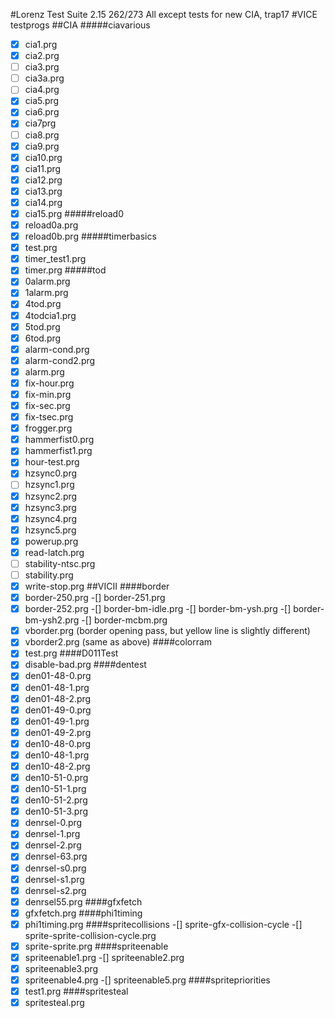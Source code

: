 #Lorenz Test Suite 2.15
262/273
All except tests for new CIA, trap17
#VICE testprogs
##CIA
#####ciavarious
- [x] cia1.prg
- [x] cia2.prg
- [ ] cia3.prg
- [ ] cia3a.prg
- [ ] cia4.prg
- [x] cia5.prg
- [x] cia6.prg
- [x] cia7prg
- [ ] cia8.prg
- [x] cia9.prg
- [x] cia10.prg
- [x] cia11.prg
- [x] cia12.prg
- [x] cia13.prg
- [x] cia14.prg
- [x] cia15.prg
#####reload0
- [x] reload0a.prg
- [x] reload0b.prg
#####timerbasics
- [x] test.prg
- [x] timer_test1.prg
- [x] timer.prg
#####tod
- [x] 0alarm.prg
- [x] 1alarm.prg
- [x] 4tod.prg
- [x] 4todcia1.prg
- [x] 5tod.prg
- [x] 6tod.prg
- [x] alarm-cond.prg
- [x] alarm-cond2.prg
- [x] alarm.prg
- [x] fix-hour.prg
- [x] fix-min.prg
- [x] fix-sec.prg
- [x] fix-tsec.prg
- [x] frogger.prg
- [x] hammerfist0.prg
- [x] hammerfist1.prg
- [x] hour-test.prg
- [x] hzsync0.prg
- [ ] hzsync1.prg
- [x] hzsync2.prg
- [x] hzsync3.prg
- [x] hzsync4.prg
- [x] hzsync5.prg
- [x] powerup.prg
- [x] read-latch.prg
- [ ] stability-ntsc.prg
- [ ] stability.prg
- [x] write-stop.prg
##VICII
####border
-[x] border-250.prg
-[] border-251.prg
-[x] border-252.prg
-[] border-bm-idle.prg
-[] border-bm-ysh.prg
-[] border-bm-ysh2.prg
-[] border-mcbm.prg
-[x] vborder.prg (border opening pass, but yellow line is slightly different)
-[x] vborder2.prg (same as above)
####colorram
-[x] test.prg
####D011Test
-[x] disable-bad.prg
####dentest
-[x] den01-48-0.prg
-[x] den01-48-1.prg
-[x] den01-48-2.prg
-[x] den01-49-0.prg
-[x] den01-49-1.prg
-[x] den01-49-2.prg
-[x] den10-48-0.prg
-[x] den10-48-1.prg
-[x] den10-48-2.prg
-[x] den10-51-0.prg
-[x] den10-51-1.prg
-[x] den10-51-2.prg
-[x] den10-51-3.prg
-[x] denrsel-0.prg
-[x] denrsel-1.prg
-[x] denrsel-2.prg
-[x] denrsel-63.prg
-[x] denrsel-s0.prg
-[x] denrsel-s1.prg
-[x] denrsel-s2.prg
-[x] denrsel55.prg
####gfxfetch
-[x] gfxfetch.prg
####phi1timing
-[x] phi1timing.prg
####spritecollisions
-[] sprite-gfx-collision-cycle
-[] sprite-sprite-collision-cycle.prg
-[x] sprite-sprite.prg
####spriteenable
-[x] spriteenable1.prg
-[] spriteenable2.prg
-[x] spriteenable3.prg
-[x] spriteenable4.prg
-[] spriteenable5.prg
####spritepriorities
-[x] test1.prg
####spritesteal
-[x] spritesteal.prg